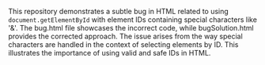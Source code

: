 This repository demonstrates a subtle bug in HTML related to using `document.getElementById` with element IDs containing special characters like '&'. The bug.html file showcases the incorrect code, while bugSolution.html provides the corrected approach.  The issue arises from the way special characters are handled in the context of selecting elements by ID. This illustrates the importance of using valid and safe IDs in HTML.